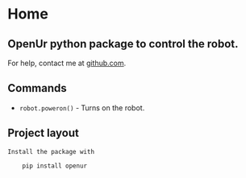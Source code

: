 # Home

## OpenUr python package to control the robot.

For help, contact me at [github.com](https://github.com/Jp-Beck).

## Commands

* `robot.poweron()` - Turns on the robot.

## Project layout

    Install the package with 

        pip install openur

     
